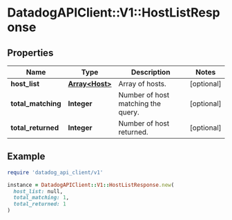 # DatadogAPIClient::V1::HostListResponse

## Properties

| Name | Type | Description | Notes |
| ---- | ---- | ----------- | ----- |
| **host_list** | [**Array&lt;Host&gt;**](Host.md) | Array of hosts. | [optional] |
| **total_matching** | **Integer** | Number of host matching the query. | [optional] |
| **total_returned** | **Integer** | Number of host returned. | [optional] |

## Example

```ruby
require 'datadog_api_client/v1'

instance = DatadogAPIClient::V1::HostListResponse.new(
  host_list: null,
  total_matching: 1,
  total_returned: 1
)
```

